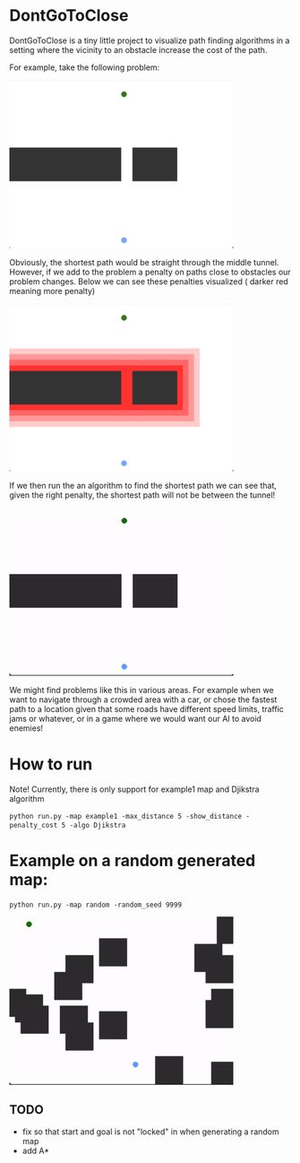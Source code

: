 # DontGoToClose

DontGoToClose is a tiny little project to visualize path finding algorithms in a setting where the vicinity to an obstacle increase the cost of the path.

For example, take the following problem:

<img src="docs/example1.png" width="400" />

Obviously, the shortest path would be straight through the middle tunnel. However, if we add to the problem a penalty on paths close to obstacles our problem changes. Below we can see these penalties visualized ( darker red meaning more penalty)

<img src="docs/example1_2.png" width="400" />

If we then run the an algorithm to find the shortest path we can see that, given the right penalty, the shortest path will not be between the tunnel!

<img src="docs/example1.gif" width="400" />

We might find problems like this in various areas. For example when we want to navigate through a crowded area with a car, or chose the fastest path to a location given that some roads have different speed limits, traffic jams or whatever, or in a game where we would want our AI to avoid enemies!


# How to run

Note! Currently, there is only support for example1 map and Djikstra algorithm

    python run.py -map example1 -max_distance 5 -show_distance -penalty_cost 5 -algo Djikstra


# Example on a random generated map:

    python run.py -map random -random_seed 9999


<img src="docs/random_map.gif" width="400" />



## TODO

- fix so that start and goal is not "locked" in when generating a random map
- add A*
